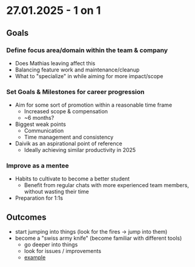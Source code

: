 # 27.01.2025 - 1 on 1

## Goals

### Define focus area/domain within the team & company

- Does Mathias leaving affect this
- Balancing feature work and maintenance/cleanup
- What to "specialize" in while aiming for more impact/scope

### Set Goals & Milestones for career progression

- Aim for some sort of promotion within a reasonable time frame
    - Increased scope & compensation
    - ~6 months?
- Biggest weak points
    - Communication
    - Time management and consistency
- Daivik as an aspirational point of reference
    - Ideally achieving similar productivity in 2025

### Improve as a mentee

- Habits to cultivate to become a better student
    - Benefit from regular chats with more experienced team members, without wasting their time
- Preparation for 1:1s

## Outcomes

- start jumping into things (look for the fires -> jump into them)
- become a "swiss army knife" (become familiar with different tools)
    - go deeper into things
    - look for issues / improvements
    - [example](https://justwatch.slack.com/archives/C0160M0058R/p1735041427301959?thread_ts=1735040823.587959&cid=C0160M0058R)
